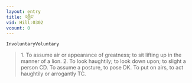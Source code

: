 ```yaml
---
layout: entry
title: འགྱིང་
vid: Hill:0302
vcount: 0
---
```

`InvoluntaryVoluntary` 
> 1\.
 To assume air or appearance of greatness; to sit lifting up in the manner of a lion\.
 2\.
 To look haughtily; to look down upon; to slight a person CD\.
 To assume a posture, to pose DK\.
 To put on airs, to act haughtily or arrogantly TC\.

